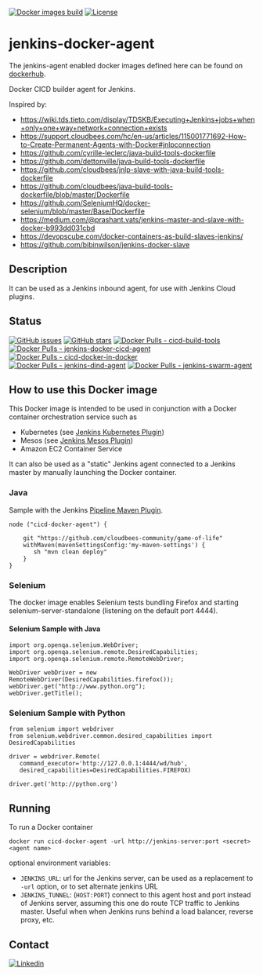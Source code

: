 [![Docker images build](https://github.com/lj020326/jenkins-docker-agent/actions/workflows/build-images.yml/badge.svg)](https://github.com/lj020326/jenkins-docker-agent/actions/workflows/build-images.yml)
[![License](https://img.shields.io/badge/license-GPLv3-brightgreen.svg?style=flat)](LICENSE)

# jenkins-docker-agent

The jenkins-agent enabled docker images defined here can be found on [dockerhub](https://hub.docker.com/repositories/lj020326?search=jenkins).  

Docker CICD builder agent for Jenkins.

Inspired by:
- https://wiki.tds.tieto.com/display/TDSKB/Executing+Jenkins+jobs+when+only+one+way+network+connection+exists
- https://support.cloudbees.com/hc/en-us/articles/115001771692-How-to-Create-Permanent-Agents-with-Docker#jnlpconnection
- https://github.com/cyrille-leclerc/java-build-tools-dockerfile
- https://github.com/dettonville/java-build-tools-dockerfile
- https://github.com/cloudbees/jnlp-slave-with-java-build-tools-dockerfile
- https://github.com/cloudbees/java-build-tools-dockerfile/blob/master/Dockerfile
- https://github.com/SeleniumHQ/docker-selenium/blob/master/Base/Dockerfile
- https://medium.com/@prashant.vats/jenkins-master-and-slave-with-docker-b993dd031cbd
- https://devopscube.com/docker-containers-as-build-slaves-jenkins/
- https://github.com/bibinwilson/jenkins-docker-slave


## Description

It can be used as a Jenkins inbound agent, for use with Jenkins Cloud plugins.

## Status

[![GitHub issues](https://img.shields.io/github/issues/lj020326/jenkins-docker-agent.svg?style=flat)](https://github.com/lj020326/jenkins-docker-agent/issues)
[![GitHub stars](https://img.shields.io/github/stars/lj020326/jenkins-docker-agent.svg?style=flat)](https://github.com/lj020326/jenkins-docker-agent/stargazers)
[![Docker Pulls - cicd-build-tools](https://img.shields.io/docker/pulls/lj020326/cicd-build-tools.svg?style=flat)](https://hub.docker.com/repository/docker/lj020326/cicd-build-tools/)
[![Docker Pulls - jenkins-docker-cicd-agent](https://img.shields.io/docker/pulls/lj020326/jenkins-docker-cicd-agent.svg?style=flat)](https://hub.docker.com/repository/docker/lj020326/jenkins-docker-cicd-agent/)
[![Docker Pulls - cicd-docker-in-docker](https://img.shields.io/docker/pulls/lj020326/cicd-docker-in-docker.svg?style=flat)](https://hub.docker.com/repository/docker/lj020326/cicd-docker-in-docker/)
[![Docker Pulls - jenkins-dind-agent](https://img.shields.io/docker/pulls/lj020326/jenkins-dind-agent.svg?style=flat)](https://hub.docker.com/repository/docker/lj020326/jenkins-dind-agent/)
[![Docker Pulls - jenkins-swarm-agent](https://img.shields.io/docker/pulls/lj020326/jenkins-swarm-agent.svg?style=flat)](https://hub.docker.com/repository/docker/lj020326/jenkins-swarm-agent/)

## How to use this Docker image

This Docker image is intended to be used in conjunction with a Docker container orchestration service such as
-   Kubernetes (see [Jenkins Kubernetes Plugin](https://wiki.jenkins-ci.org/display/JENKINS/Kubernetes+Plugin))
-   Mesos (see [Jenkins Mesos Plugin](https://wiki.jenkins-ci.org/display/JENKINS/Mesos+Plugin))
-   Amazon EC2 Container Service

It can also be used as a "static" Jenkins agent connected to a Jenkins master by manually launching the Docker container.

### Java

Sample with the Jenkins [Pipeline Maven Plugin](https://wiki.jenkins-ci.org/display/JENKINS/Pipeline+Maven+Plugin).

```
node ("cicd-docker-agent") { 

    git "https://github.com/cloudbees-community/game-of-life"
    withMaven(mavenSettingsConfig:'my-maven-settings') {
       sh "mvn clean deploy"
    }
}
```

### Selenium

The docker image enables Selenium tests bundling Firefox and starting selenium-server-standalone (listening on the default port 4444).

#### Selenium Sample with Java

```
import org.openqa.selenium.WebDriver;
import org.openqa.selenium.remote.DesiredCapabilities;
import org.openqa.selenium.remote.RemoteWebDriver;

WebDriver webDriver = new RemoteWebDriver(DesiredCapabilities.firefox());
webDriver.get("http://www.python.org");
webDriver.getTitle();
```

### Selenium Sample with Python

```
from selenium import webdriver
from selenium.webdriver.common.desired_capabilities import DesiredCapabilities

driver = webdriver.Remote(
   command_executor='http://127.0.0.1:4444/wd/hub',
   desired_capabilities=DesiredCapabilities.FIREFOX)

driver.get('http://python.org')
```

## Running

To run a Docker container

    docker run cicd-docker-agent -url http://jenkins-server:port <secret> <agent name>

optional environment variables:

* `JENKINS_URL`: url for the Jenkins server, can be used as a replacement to `-url` option, or to set alternate jenkins URL
* `JENKINS_TUNNEL`: (`HOST:PORT`) connect to this agent host and port instead of Jenkins server, assuming this one do route TCP traffic to Jenkins master. Useful when when Jenkins runs behind a load balancer, reverse proxy, etc.


## Contact

[![Linkedin](https://img.shields.io/badge/LinkedIn-0077B5?style=for-the-badge&logo=linkedin&logoColor=white)](https://www.linkedin.com/in/leejjohnson/)
